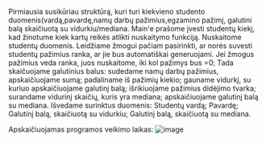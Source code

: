 Pirmiausia susikūriau struktūrą, kuri turi kiekvieno studento duomenis(vardą,pavardę,namų darbų pažimius,egzamino pažimį, galutini balą skaičiuotą su vidurkiu/mediana.
Main'e prašome įvesti studentų kiekį, kad žinotume kiek kartų reikės atlikti nuskaitymo funkciją.
Nuskaitome studentų duomenis.
Leidžiame žmogui pačiam pasirinkti, ar norės suvesti studentų pažimius ranka, ar jie bus automatiškai generuojami.
Jei žmogus pažimius veda ranka, juos nuskaitome, iki kol pažimys bus =0;
Tada skaičuojame galutinius balus: 
sudedame namų darbų pažimius, apskaičiuojame sumą;
padaliname iš pažimių kiekio;
gauname vidurkį, su kuriuo apskaičiuojame galutinį balą;
išrikiuojame pažimius didėjimo tvarka;
surandame vidurinį skaičių, kuris yra mediana;
apskaičiuojame galutinį balą su mediana.
Išvedame surinktus duomenis:
Studentų vardą;
Pavardę;
Galutinį balą, skaičiuotą su vidurkiu;
Galutinį balą, skaičiuotą su mediana.




Apskaičiuojamas programos veikimo laikas:
![image](https://user-images.githubusercontent.com/113382247/209296593-994514c5-ee1d-4b65-ae0e-c46738504303.png)
